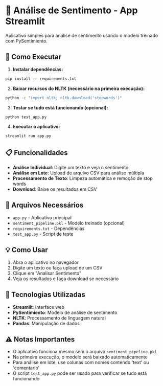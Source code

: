 # 🤖 Análise de Sentimento - App Streamlit

Aplicativo simples para análise de sentimento usando o modelo treinado com PySentimiento.

## 🚀 Como Executar

1. **Instalar dependências:**

```bash
pip install -r requirements.txt
```

2. **Baixar recursos do NLTK (necessário na primeira execução):**

```bash
python -c "import nltk; nltk.download('stopwords')"
```

3. **Testar se tudo está funcionando (opcional):**

```bash
python test_app.py
```

4. **Executar o aplicativo:**

```bash
streamlit run app.py
```

## 📋 Funcionalidades

- **Análise Individual**: Digite um texto e veja o sentimento
- **Análise em Lote**: Upload de arquivo CSV para análise múltipla
- **Processamento de Texto**: Limpeza automática e remoção de stop words
- **Download**: Baixe os resultados em CSV

## 📁 Arquivos Necessários

- `app.py` - Aplicativo principal
- `sentiment_pipeline.pkl` - Modelo treinado (opcional)
- `requirements.txt` - Dependências
- `test_app.py` - Script de teste

## 💡 Como Usar

1. Abra o aplicativo no navegador
2. Digite um texto ou faça upload de um CSV
3. Clique em "Analisar Sentimento"
4. Veja os resultados e faça download se necessário

## 🔧 Tecnologias Utilizadas

- **Streamlit**: Interface web
- **PySentimiento**: Modelo de análise de sentimento
- **NLTK**: Processamento de linguagem natural
- **Pandas**: Manipulação de dados

## ⚠️ Notas Importantes

- O aplicativo funciona mesmo sem o arquivo `sentiment_pipeline.pkl`
- Na primeira execução, o modelo será baixado automaticamente
- Para análise em lote, use colunas com nomes contendo 'text' ou 'comentario'
- O script `test_app.py` pode ser usado para verificar se tudo está funcionando
